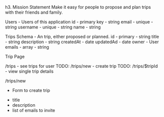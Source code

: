 h3. Mission Statement
Make it easy for people to propose and plan trips with their friends and family.

Users - Users of this application
id - primary key - string
email - unique - string
username - unique - string
name - string



Trips Schema - An trip, either proposed or planned.
id - primary - string
title - string
description - string
createdAt - date
updatedAd - date
owner - User
emails - array - string


Trip Page

/trips - see trips for user
TODO: /trips/new - create trip
TODO: /trips/$tripId - view single trip details

/trips/new
* Form to create trip
- title
- description
- list of emails to invite
